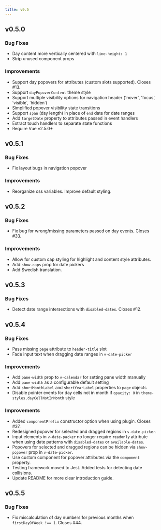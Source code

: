 ```yaml
---
title: v0.5
---
```


## v0.5.0

### Bug Fixes
* Day content more vertically centered with `line-height: 1`
* Strip unused component props

### Improvements
* Support day popovers for attributes (custom slots supported). Closes #13.
* Support `dayPopoverContent` theme style
* Support multiple visibility options for navigation header ('hover', 'focus', 'visible', 'hidden')
* Simplified popover visibility state transitions
* Support `span` (day length) in place of `end` date for date ranges
* Add `targetDate` property to attributes passed in event handlers
* Extract touch handlers to separate state functions
* Require Vue v2.5.0+

## v0.5.1

### Bug Fixes
* Fix layout bugs in navigation popover

### Improvements
* Reorganize css variables. Improve default styling.

## v0.5.2

### Bug Fixes
* Fix bug for wrong/missing parameters passed on day events. Closes #33.

### Improvements
* Allow for custom cap styling for highlight and content style attributes.
* Add `show-caps` prop for date pickers
* Add Swedish translation.

## v0.5.3

### Bug Fixes
* Detect date range intersections with `disabled-dates`. Closes #12.

## v0.5.4

### Bug Fixes
* Pass missing `page` attribute to `header-title` slot
* Fade input text when dragging date ranges in `v-date-picker`

### Improvements
* Add `pane-width` prop to `v-calendar` for setting pane width manually
* Add `pane-width` as a configurable default setting
* Add `shortMonthLabel` and `shortYearLabel` properties to `page` objects
* Disable pointer events for day cells not in month if `opacity: 0` in `theme-styles.dayCellNotInMonth` style

### Improvements
* Added `componentPrefix` constructor option when using plugin. Closes #37.
* Redesigned popover for selected and dragged regions in `v-date-picker`.
* Input elements in `v-date-packer` no longer require `readonly` attribute when using date patterns with `disabled-dates` or `available-dates`.
* Popovers for selected and dragged regions can be hidden via `show-popover` prop in `v-date-picker`.
* Use custom component for popover attributes via the `component` property.
* Testing framework moved to Jest. Added tests for detecting date collisions.
* Update README for more clear introduction guide.

## v0.5.5

### Bug Fixes
* Fix miscalculation of day numbers for previous months when `firstDayOfWeek !== 1`. Closes #44.
